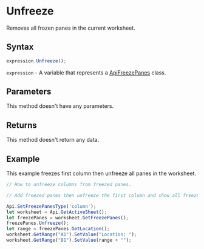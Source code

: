 # Unfreeze

Removes all frozen panes in the current worksheet.

## Syntax

```javascript
expression.Unfreeze();
```

`expression` - A variable that represents a [ApiFreezePanes](../ApiFreezePanes.md) class.

## Parameters

This method doesn't have any parameters.

## Returns

This method doesn't return any data.

## Example

This example freezes first column then unfreeze all panes in the worksheet.

```javascript editor-xlsx
// How to unfreeze columns from freezed panes.

// Add freezed panes then unfreeze the first column and show all freezed ones' location to prove it.

Api.SetFreezePanesType('column');
let worksheet = Api.GetActiveSheet();
let freezePanes = worksheet.GetFreezePanes();
freezePanes.Unfreeze();
let range = freezePanes.GetLocation();
worksheet.GetRange("A1").SetValue("Location: ");
worksheet.GetRange("B1").SetValue(range + "");
```
